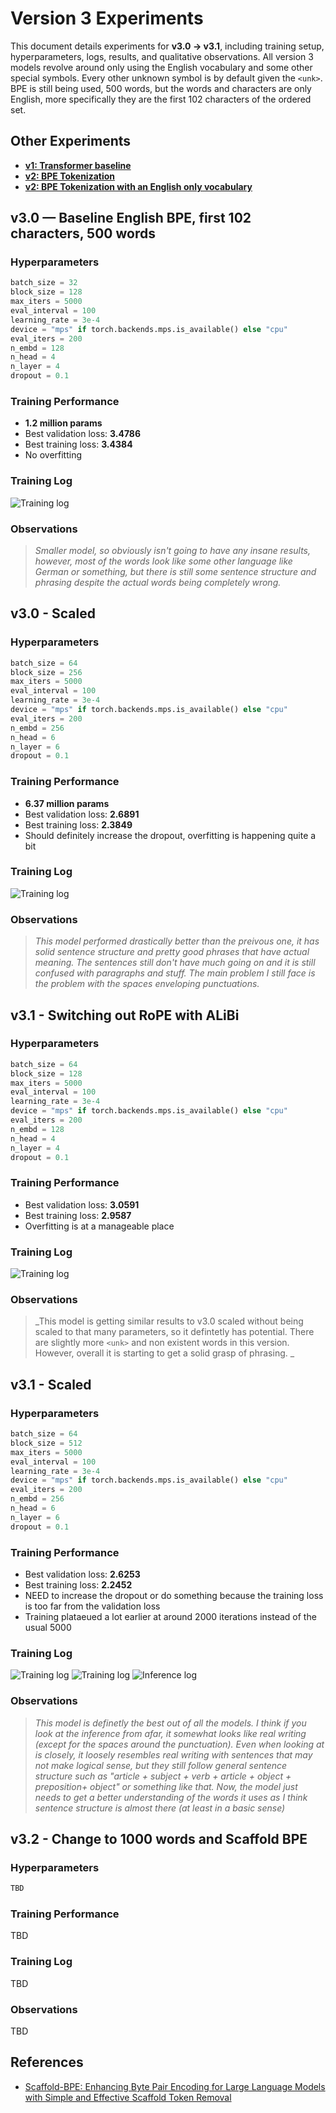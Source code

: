 # Version 3 Experiments

This document details experiments for **v3.0 → v3.1**, including training setup, hyperparameters, logs, results, and qualitative observations.
All version 3 models revolve around only using the English vocabulary and some other special symbols. Every other unknown symbol is by default given the `<unk>`. BPE is still being used, 500 words, but the words and characters are only English, more specifically they are the first 102 characters of the ordered set.

## Other Experiments

- **[v1: Transformer baseline](results/v1.md)**
- **[v2: BPE Tokenization](results/v2.md)**
- **[v2: BPE Tokenization with an English only vocabulary](results/v3.md)**

## v3.0 — Baseline English BPE, first 102 characters, 500 words

### Hyperparameters

```python
batch_size = 32
block_size = 128
max_iters = 5000
eval_interval = 100
learning_rate = 3e-4
device = "mps" if torch.backends.mps.is_available() else "cpu"
eval_iters = 200
n_embd = 128
n_head = 4
n_layer = 4
dropout = 0.1
```

### Training Performance

- **1.2 million params**
- Best validation loss: **3.4786**
- Best training loss: **3.4384**
- No overfitting

### Training Log

![Training log](images/v3.0_log.png)

### Observations

> _Smaller model, so obviously isn't going to have any insane results, however, most of the words look like some other language like German or something, but there is still some sentence structure and phrasing despite the actual words being completely wrong._

## v3.0 - Scaled

### Hyperparameters

```python
batch_size = 64
block_size = 256
max_iters = 5000
eval_interval = 100
learning_rate = 3e-4
device = "mps" if torch.backends.mps.is_available() else "cpu"
eval_iters = 200
n_embd = 256
n_head = 6
n_layer = 6
dropout = 0.1
```

### Training Performance

- **6.37 million params**
- Best validation loss: **2.6891**
- Best training loss: **2.3849**
- Should definitely increase the dropout, overfitting is happening quite a bit

### Training Log

![Training log](images/v3.0_scaled_log.png)

### Observations

> _This model performed drastically better than the preivous one, it has solid sentence structure and pretty good phrases that have actual meaning. The sentences still don't have much going on and it is still confused with paragraphs and stuff. The main problem I still face is the problem with the spaces enveloping punctuations._

## v3.1 - Switching out RoPE with ALiBi

### Hyperparameters

```python
batch_size = 64
block_size = 128
max_iters = 5000
eval_interval = 100
learning_rate = 3e-4
device = "mps" if torch.backends.mps.is_available() else "cpu"
eval_iters = 200
n_embd = 128
n_head = 4
n_layer = 4
dropout = 0.1
```

### Training Performance

- Best validation loss: **3.0591**
- Best training loss: **2.9587**
- Overfitting is at a manageable place

### Training Log

![Training log](images/v3.1_log.png)

### Observations

> _This model is getting similar results to v3.0 scaled without being scaled to that many parameters, so it defintetly has potential. There are slightly more `<unk>` and non existent words in this version. However, overall it is starting to get a solid grasp of phrasing. _

## v3.1 - Scaled

### Hyperparameters

```python
batch_size = 64
block_size = 512
max_iters = 5000
eval_interval = 100
learning_rate = 3e-4
device = "mps" if torch.backends.mps.is_available() else "cpu"
eval_iters = 200
n_embd = 256
n_head = 6
n_layer = 6
dropout = 0.1
```

### Training Performance

- Best validation loss: **2.6253**
- Best training loss: **2.2452**
- NEED to increase the dropout or do something because the training loss is too far from the validation loss
- Training plataeued a lot earlier at around 2000 iterations instead of the usual 5000

### Training Log

![Training log](images/v3.1_scaled_log1.png)
![Training log](images/v3.1_scaled_log2.png)
![Inference log](images/v3.1_scaled_inference.png)

### Observations

> _This model is definetly the best out of all the models. I think if you look at the inference from afar, it somewhat looks like real writing (except for the spaces around the punctuation). Even when looking at is closely, it loosely resembles real writing with sentences that may not make logical sense, but they still follow general sentence structure such as "article + subject + verb + article + object + preposition+ object" or something like that. Now, the model just needs to get a better understanding of the words it uses as I think sentence structure is almost there (at least in a basic sense)_

## v3.2 - Change to 1000 words and Scaffold BPE

### Hyperparameters

```python
TBD
```

### Training Performance

TBD

### Training Log

TBD

### Observations

TBD

## References

- [Scaffold-BPE: Enhancing Byte Pair Encoding for Large Language Models with Simple and Effective Scaffold Token Removal](https://arxiv.org/abs/2404.17808)
